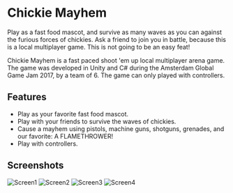# Chickie Mayhem

Play as a fast food mascot, and survive as many waves as you can against the furious forces of chickies. Ask a friend to join you in battle, because this is a local multiplayer game. This is not going to be an easy feat!

Chickie Mayhem is a fast paced shoot 'em up local multiplayer arena game. The game was developed in Unity and C# during the Amsterdam Global Game Jam 2017, by a team of 6. The game can only played with controllers.

## Features
- Play as your favorite fast food mascot.
- Play with your friends to survive the waves of chickies.
- Cause a mayhem using pistols, machine guns, shotguns, grenades, and our favorite: A FLAMETHROWER!
- Play with controllers.

## Screenshots
![Screen1](http://www.jackhadjicosti.com/projects/11/img/screen1.png "Character Selection")
![Screen2](http://www.jackhadjicosti.com/projects/11/img/screen2.png "Gameplay")
![Screen3](http://www.jackhadjicosti.com/projects/11/img/screen3.png "Gameplay")
![Screen4](http://www.jackhadjicosti.com/projects/11/img/screen4.png "Gameplay")
